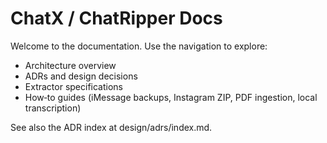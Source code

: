 # ChatX / ChatRipper Docs

Welcome to the documentation. Use the navigation to explore:

- Architecture overview
- ADRs and design decisions
- Extractor specifications
- How‑to guides (iMessage backups, Instagram ZIP, PDF ingestion, local transcription)

See also the ADR index at design/adrs/index.md.

